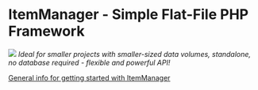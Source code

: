 # ItemManager - Simple Flat-File PHP Framework
![](https://im.ehret-studio.com/tuts/data/uploads/im-banner.png)
_Ideal for smaller projects with smaller-sized data volumes, standalone, no database required - flexible and powerful API!_

[General info for getting started with ItemManager](https://im.ehret-studio.com/tuts/)
